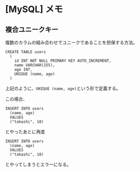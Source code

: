 # [MySQL] メモ

## 複合ユニークキー

複数のカラムの組み合わせでユニークであることを担保する方法。

```
CREATE TABLE users
  (
    id INT NOT NULL PRIMARY KEY AUTO_INCREMENT,
    name VARCHAR(255),
    age INT,
    UNIQUE (name, age)
  )
```

上記のように、`UNIQUE (name, age)`という形で定義する。

この場合、

```
INSERT INTO users
  (name, age)
  VALUES
  ("takashi", 10)
```

とやったあとに再度

```
INSERT INTO users
  (name, age)
  VALUES
  ("takashi", 10)
```

とやってしまうとエラーになる。
